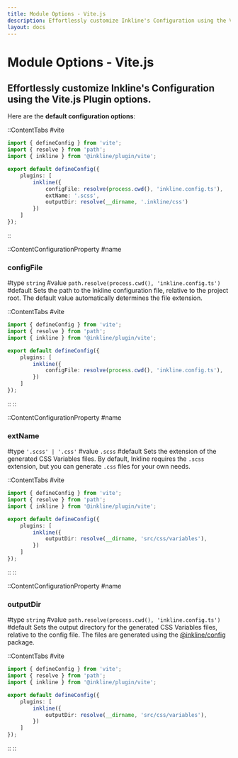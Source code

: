 ```yaml
---
title: Module Options - Vite.js
description: Effortlessly customize Inkline's Configuration using the Vite.js Plugin options.
layout: docs
---
```


# Module Options - Vite.js
## Effortlessly customize Inkline's Configuration using the Vite.js Plugin options.

Here are the **default configuration options**:

::ContentTabs
#vite
~~~ts
import { defineConfig } from 'vite';
import { resolve } from 'path';
import { inkline } from '@inkline/plugin/vite';

export default defineConfig({
    plugins: [
        inkline({
            configFile: resolve(process.cwd(), 'inkline.config.ts'),
            extName: '.scss',
            outputDir: resolve(__dirname, '.inkline/css')
        })
    ]
});
~~~
::


::ContentConfigurationProperty
#name
### configFile
#type
`string`
#value
`path.resolve(process.cwd(), 'inkline.config.ts')`
#default
Sets the path to the Inkline configuration file, relative to the project root. The default value automatically determines the file extension.

::ContentTabs
#vite
~~~ts
import { defineConfig } from 'vite';
import { resolve } from 'path';
import { inkline } from '@inkline/plugin/vite';

export default defineConfig({
    plugins: [
        inkline({
            configFile: resolve(process.cwd(), 'inkline.config.ts'),
        })
    ]
});
~~~
::
::


::ContentConfigurationProperty
#name
### extName
#type
`'.scss' | '.css'`
#value
`.scss`
#default
Sets the extension of the generated CSS Variables files. By default, Inkline requires the `.scss` extension, but you can generate `.css` files for your own needs.

::ContentTabs
#vite
~~~ts
import { defineConfig } from 'vite';
import { resolve } from 'path';
import { inkline } from '@inkline/plugin/vite';

export default defineConfig({
    plugins: [
        inkline({
            outputDir: resolve(__dirname, 'src/css/variables'),
        })
    ]
});
~~~
::
::


::ContentConfigurationProperty
#name
### outputDir
#type
`string`
#value
`path.resolve(process.cwd(), 'inkline.config.ts')`
#default
Sets the output directory for the generated CSS Variables files, relative to the config file. The files are generated using the [@inkline/config](https://github.com/inkline/config) package.

::ContentTabs
#vite
~~~ts
import { defineConfig } from 'vite';
import { resolve } from 'path';
import { inkline } from '@inkline/plugin/vite';

export default defineConfig({
    plugins: [
        inkline({
            outputDir: resolve(__dirname, 'src/css/variables'),
        })
    ]
});
~~~
::
::
